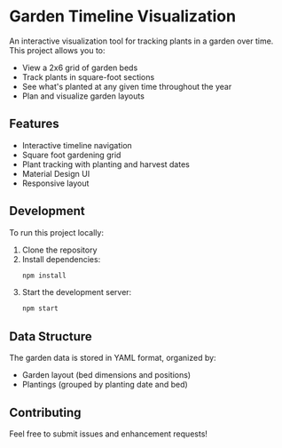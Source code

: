 # Garden Timeline Visualization

An interactive visualization tool for tracking plants in a garden over time. This project allows you to:
- View a 2x6 grid of garden beds
- Track plants in square-foot sections
- See what's planted at any given time throughout the year
- Plan and visualize garden layouts

## Features

- Interactive timeline navigation
- Square foot gardening grid
- Plant tracking with planting and harvest dates
- Material Design UI
- Responsive layout

## Development

To run this project locally:

1. Clone the repository
2. Install dependencies:
   ```bash
   npm install
   ```
3. Start the development server:
   ```bash
   npm start
   ```

## Data Structure

The garden data is stored in YAML format, organized by:
- Garden layout (bed dimensions and positions)
- Plantings (grouped by planting date and bed)

## Contributing

Feel free to submit issues and enhancement requests! 